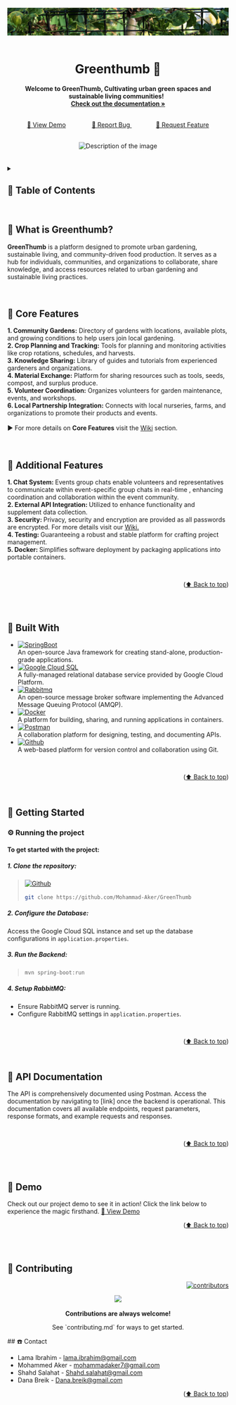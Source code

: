 <a name="readme-top"></a>
<div align="center">
  <img src="1.jpg" alt="Description of the image">
</div>
<div align="center">
  <br>
  <h1>Greenthumb 🌱</h1>
  <strong>Welcome to GreenThumb, Cultivating urban green spaces and sustainable living communities!</strong> &nbsp;<br>
  <a href="https://github.com/Mohammad-Aker/GreenThumb"><strong>Check out the documentation »</strong></a>
</div>
<br>
<div align="center">
  <p align="center">
    <a href="Demo Link">👾 View Demo</a>
    &nbsp;&nbsp;&nbsp;&nbsp;&nbsp;&nbsp;&nbsp;&nbsp;&nbsp;&nbsp;&nbsp;&nbsp;&nbsp;
    <a href="https://github.com/Mohammad-Aker/GreenThumb/issues">🐞 Report Bug </a>
    &nbsp;&nbsp;&nbsp;&nbsp;&nbsp;&nbsp;&nbsp;&nbsp;&nbsp;&nbsp;&nbsp;&nbsp;&nbsp;
    <a href="https://github.com/Mohammad-Aker/GreenThumb/issues">🧩 Request Feature</a>
  </p>
</div>
<br>
<div align="center">
  <img src="2.jpg" alt="Description of the image">
</div>
<br>
<br>



<details>
  <summary><h2>🌿 Table of Contents<h2\></summary>
  <ol>
    <li><a href="#intro">Introduction (What's Greenthumb?)</a></li>
    <li><a href="#coref">Core Features</a></li>
    <li><a href="#addf">Additional Features</a></li>
    <li><a href="#bw">Built With</a></li>
    <li><a href="#gs">Getting Started</a></li>
    <li><a href="#API">API Documentation</a></li>
    <li><a href="#demo">Demo</a></li>
    <li><a href="#contact">Contact</a></li>
  </ol>
</details>
 <br>



<a name="intro"></a>
## 🌳 What is Greenthumb?
<strong>GreenThumb</strong> is a platform designed to promote urban gardening, sustainable living, and community-driven food production. It serves as a hub for individuals, communities, and organizations to collaborate, share knowledge, and access resources related to urban gardening and sustainable living practices.
<br>
<br>
<br>



<a name="coref"></a>
## 🌾 Core Features
<strong>1. Community Gardens:</strong> Directory of gardens with locations, available plots, and growing conditions to help users join local gardening. <br>
<strong>2. Crop Planning and Tracking:</strong> Tools for planning and monitoring activities like crop rotations, schedules, and harvests.<br>
<strong>3. Knowledge Sharing:</strong> Library of guides and tutorials from experienced gardeners and organizations.<br>
<strong>4. Material Exchange:</strong> Platform for sharing resources such as tools, seeds, compost, and surplus produce.<br>
<strong>5. Volunteer Coordination:</strong> Organizes volunteers for garden maintenance, events, and workshops.<br>
<strong>6. Local Partnership Integration:</strong> Connects with local nurseries, farms, and organizations to promote their products and events.<br> <br>
▶️ For more details on <strong>Core Features</strong> visit the <a href="https://github.com/Mohammad-Aker/GreenThumb/wiki">Wiki</a> section.
 <br>
 <br>
 <br>

 
<a name="addf"></a>
## 🐞 Additional Features
<strong>1. Chat System: </strong>Events group chats enable volunteers and representatives to communicate within event-specific group chats in real-time , enhancing coordination and collaboration within the event community.<br>
<strong>2. External API Integration: </strong> Utilized to enhance functionality and supplement data collection.<br>
<strong>3. Security: </strong>Privacy, security and encryption are provided as all passwords are encrypted. For more details visit our <a href="https://github.com/Mohammad-Aker/GreenThumb/wiki">Wiki.</a> <br>
<strong>4. Testing: </strong> Guaranteeing a robust and stable platform for crafting project management.<br>
<strong>5. Docker: </strong> Simplifies software deployment by packaging applications into portable containers.<br>

 <br>
 <p align="right">(<a href="#readme-top">⬆️ Back to top</a>)</p>
 <br>
 <br>


<a name="bw"></a>
## 🏡 Built With
* [![SpringBoot][Spring-boot]][SpringURL] <br>An open-source Java framework for creating stand-alone, production-grade applications.
* [![Google Cloud SQL][GoogleCloud]][GoogleCloudURL] <br>A fully-managed relational database service provided by Google Cloud Platform.
* [![Rabbitmq][Rabbit]][RabbitURL] <br>An open-source message broker software implementing the Advanced Message Queuing Protocol (AMQP).
* [![Docker][Docker]][DockerURL] <br>A platform for building, sharing, and running applications in containers.
* [![Postman][Postman]][PostmanURL] <br>A collaboration platform for designing, testing, and documenting APIs.
* [![Github][Github]][GithubURL] <br>A web-based platform for version control and collaboration using Git.
<br>
<p align="right">(<a href="#readme-top">⬆️ Back to top</a>)</p>
<br>




<a name="gs"></a>
## 🚀 Getting Started
### ⚙️ Running the project
#### To get started with the project:
##### 1. Clone the repository:
> [![Github][Github]][wewe]
>
> ```sh
> git clone https://github.com/Mohammad-Aker/GreenThumb
> ```
##### 2. Configure the Database:
Access the Google Cloud SQL instance and set up the database configurations in `application.properties`.
##### 3. Run the Backend:
>
> ```sh
> mvn spring-boot:run
> ```
##### 4. Setup RabbitMQ:
* Ensure RabbitMQ server is running.
* Configure RabbitMQ settings in `application.properties`.

<br>
<p align="right">(<a href="#readme-top">⬆️ Back to top</a>)</p>
<br>



<a name="API"></a>
## 📄 API Documentation
The API is comprehensively documented using Postman. Access the documentation by navigating to [link] once the backend is operational. This documentation covers all available endpoints, request parameters, response formats, and example requests and responses.

<br>
<p align="right">(<a href="#readme-top">⬆️ Back to top</a>)</p>
<br>
<br>


<a name="demo"></a>
## 🎥 Demo
Check out our project demo to see it in action! Click the link below to experience the magic firsthand. <a href="Demo Link">🚀 View Demo</a>
<br>
<p align="right">(<a href="#readme-top">⬆️ Back to top</a>)</p>
<br>
<br>

## :wave: Contributing 
<p align="right"> <a href="https://github.com/Mohammad-Aker/GreenThumb/graphs/contributors"><img src="https://img.shields.io/github/contributors/Mohammad-Aker/GreenThumb" alt="contributors" /></a> </p>
<p align="center"><a href="https://github.com/Mohammad-Aker/GreenThumb/graphs/contributors">
  <img src="https://contrib.rocks/image?repo=Mohammad-Aker/GreenThumb" />
</a> </p>



<p align="center"> <strong>Contributions are always welcome!</strong> </p>

<p align="center"> See `contributing.md` for ways to get started.</p>
<a name="contact"></a>
## ☎️ Contact

* Lama Ibrahim - lama.ibrahim@gmail.com
* Mohammed Aker - mohammadaker7@gmail.com
* Shahd Salahat - Shahd.salahat@gmail.com
* Dana Breik - Dana.breik@gmail.com
<p align="right">(<a href="#readme-top">⬆️ Back to top</a>)</p>


<br>
<br>



















<!-- MARKDOWN LINKS & IMAGES -->
[Spring-boot]: https://img.shields.io/badge/Spring%20Boot-6DB33F?style=for-the-badge&logo=spring-boot&logoColor=white
[SpringURL]: https://spring.io/projects/spring-boot
[Docker]: https://img.shields.io/badge/Docker-2496ED?style=for-the-badge&logo=docker&logoColor=white
[DockerURL]: https://www.docker.com/
[GoogleCloud]: https://img.shields.io/badge/Google%20Cloud%20SQL-4285F4?style=for-the-badge&logo=google-cloud&logoColor=white
[GoogleCloudURL]: https://cloud.google.com/?hl=en
[Rabbit]: https://img.shields.io/badge/RabbitMQ-FF6600?style=for-the-badge&logo=rabbitmq&logoColor=white
[RabbitURL]: https://www.rabbitmq.com/
[Github]: https://img.shields.io/badge/GitHub-181717?style=for-the-badge&logo=github&logoColor=white
[GithubURL]: https://github.com/
[Postman]: https://img.shields.io/badge/Postman-FF6C37?style=for-the-badge&logo=postman&logoColor=white
[PostmanURL]: https://www.postman.com/
[Bootstrap.com]: https://img.shields.io/badge/Bootstrap-563D7C?style=for-the-badge&logo=bootstrap&logoColor=white
[Bootstrap-url]: https://getbootstrap.com
[wewe]: https://github.com/Mohammad-Aker/GreenThumb
[JQuery-url]: https://jquery.com 
